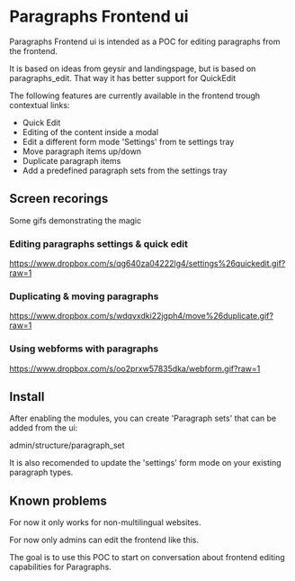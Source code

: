 # Paragraphs Frontend ui

Paragraphs Frontend ui is intended as a POC for editing paragraphs from the frontend.

It is based on ideas from geysir and landingspage, but is based on paragraphs_edit.
That way it has better support for QuickEdit

The following features are currently available in the frontend trough contextual links:

* Quick Edit
* Editing of the content inside a modal
* Edit a different form mode 'Settings' from te settings tray
* Move paragraph items up/down
* Duplicate paragraph items
* Add a predefined paragraph sets from the settings tray

## Screen recorings

Some gifs demonstrating the magic

### Editing paragraphs settings & quick edit
https://www.dropbox.com/s/qg640za04222lg4/settings%26quickedit.gif?raw=1

### Duplicating & moving paragraphs
https://www.dropbox.com/s/wdqvxdki22jgph4/move%26duplicate.gif?raw=1

### Using webforms with paragraphs
https://www.dropbox.com/s/oo2prxw57835dka/webform.gif?raw=1


## Install

After enabling the modules, you can create 'Paragraph sets' that can be added from the ui:

admin/structure/paragraph_set

It is also recomended to update the 'settings' form mode on your existing paragraph types.


## Known problems

For now it only works for non-multilingual websites.

For now only admins can edit the frontend like this.

The goal is to use this POC to start on conversation about frontend editing capabilities  for Paragraphs.
